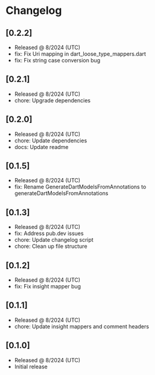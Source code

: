 # Changelog

## [0.2.2]

- Released @ 8/2024 (UTC)
- fix: Fix Uri mapping in dart_loose_type_mappers.dart
- fix: Fix string case conversion bug

## [0.2.1]

- Released @ 8/2024 (UTC)
- chore: Upgrade dependencies

## [0.2.0]

- Released @ 8/2024 (UTC)
- chore: Update dependencies
- docs: Update readme

## [0.1.5]

- Released @ 8/2024 (UTC)
- fix: Rename GenerateDartModelsFromAnnotations to generateDartModelsFromAnnotations

## [0.1.3]

- Released @ 8/2024 (UTC)
- fix: Address pub.dev issues
- chore: Update changelog script
- chore: Clean up file structure

## [0.1.2]

- Released @ 8/2024 (UTC)
- fix: Fix insight mapper bug

## [0.1.1]

- Released @ 8/2024 (UTC)
- chore: Update insight mappers and comment headers

## [0.1.0]

- Released @ 8/2024 (UTC)
- Initial release
